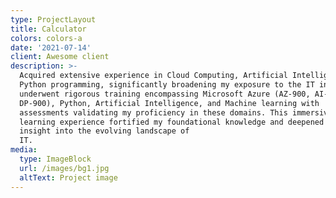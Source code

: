 ```yaml
---
type: ProjectLayout
title: Calculator
colors: colors-a
date: '2021-07-14'
client: Awesome client
description: >-
  Acquired extensive experience in Cloud Computing, Artificial Intelligence, and
  Python programming, significantly broadening my exposure to the IT industry. I
  underwent rigorous training encompassing Microsoft Azure (AZ-900, AI-900,
  DP-900), Python, Artificial Intelligence, and Machine learning with
  assessments validating my proficiency in these domains. This immersive
  learning experience fortified my foundational knowledge and deepened my
  insight into the evolving landscape of
  IT.                                         
media:
  type: ImageBlock
  url: /images/bg1.jpg
  altText: Project image
---
```

